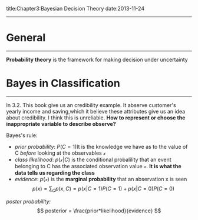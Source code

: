 title:Chapter3:Bayesian Decision Theory
date:2013-11-24

---------------------

# General
-------------------------
**Probability theory** is the framework for making decision under uncertainty

# Bayes in Classification
--------------------------------
In 3.2. This book give us an credibility example. It abserve customer's yearly income and saving,which it believe these attributes give us an idea about credibility. I think this is unreliable. **How to represent or choose the inappropriate variable to describe observe?**

Bayes's rule:

* *prior probability*: $P(C = 1)$It is the knowledge we have as to the value of C *before* looking at the observables $\mathcal{x}$
* *class likelihood*: $p(\mathcal{x}|C)$ is the conditional probalility that an event belonging to C has the associated observation value $\mathcal{x}$. **It is what the data tells us regarding the class**
* *evidence*: $p(\mathcal{x})$ is the **marginal probability** that an abservation x is seen
$$
	p(x) = \sum_{C}p(x,C) = p(x|C = 1)P(C = 1) + p(x|C = 0)P(C = 0)
$$

*poster probability:*
$$
	posterior = \frac{prior*likelihood}{evidence}
$$
